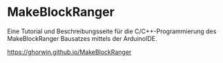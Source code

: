 # MakeBlockRanger
Eine Tutorial und Beschreibungsseite für die C/C++-Programmierung des MakeBlockRanger Bausatzes mittels der ArduinoIDE.

https://ghorwin.github.io/MakeBlockRanger


